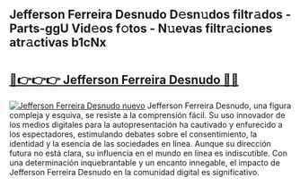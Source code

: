 ## Jefferson Ferreira Desnudo D𝚎sn𝚞dos filtr𝚊dos - Parts-ggU Vid𝚎os f𝚘tos - N𝚞evas filtr𝚊ciones atr𝚊ctivas b1cNx

# <h2><a href="http://mbb5sx.tromn.icu/?c=Jefferson+Ferreira+Desnudo">🔗👉👉👉 Jefferson Ferreira Desnudo 🔗🔗</a></h2>

[![Jefferson Ferreira Desnudo nuevo](https://i.imgur.com/pEAQMta.gif)](http://mbb5sx.tromn.icu/?c=Jefferson+Ferreira+Desnudo)
Jefferson Ferreira Desnudo, una figura compleja y esquiva, se resiste a la comprensión fácil. Su uso innovador de los medios digitales para la autopresentación ha cautivado y enfurecido a los espectadores, estimulando debates sobre el consentimiento, la identidad y la esencia de las sociedades en línea. Aunque su dirección futura no está clara, su influencia en el mundo en línea es indiscutible. Con una determinación inquebrantable y un encanto innegable, el impacto de Jefferson Ferreira Desnudo en la comunidad digital es significativo.
